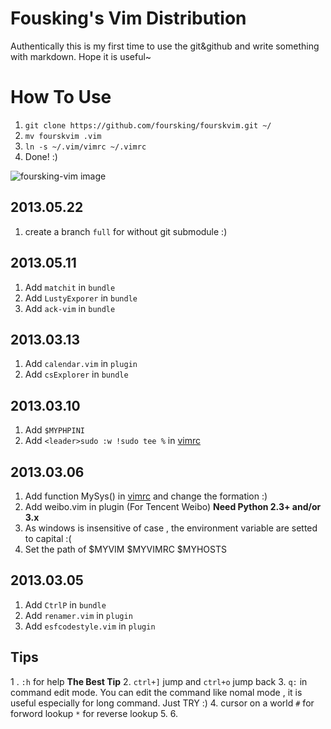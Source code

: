 # Fousking's Vim Distribution

Authentically this is my first time to use the git&github and write something with markdown. Hope it is useful~

# How To Use
1. `git clone https://github.com/foursking/fourskvim.git ~/`
2. `mv fourskvim .vim`
3. `ln -s ~/.vim/vimrc ~/.vimrc`
4. Done! :)



![foursking-vim image](http://f.hiphotos.baidu.com/album/s%3D1100%3Bq%3D90/sign=542c814e4ec2d562f608d4ecd721ab9e/f703738da97739125e0faa4ff9198618367ae2f7.jpg)


##  2013.05.22
1. create a branch `full` for without git submodule :)

##  2013.05.11
1. Add `matchit` in `bundle`
2. Add `LustyExporer` in `bundle`
2. Add `ack-vim` in `bundle`

##  2013.03.13
1. Add `calendar.vim` in `plugin`
2. Add `csExplorer` in `bundle`

##  2013.03.10
1. Add `$MYPHPINI`
2. Add `<leader>sudo :w !sudo tee %` in [vimrc]()

##  2013.03.06
1. Add function MySys() in [vimrc]() and change the formation :)
2. Add weibo.vim in plugin (For Tencent Weibo)     **Need Python 2.3+ and/or 3.x**
3. As windows is insensitive of case , the environment variable are setted to capital :(
4. Set the path of $MYVIM $MYVIMRC $MYHOSTS

## 2013.03.05
1. Add `CtrlP` in `bundle`
2. Add `renamer.vim` in `plugin`
3. Add `esfcodestyle.vim` in `plugin`


##  Tips
1 .  `:h` for help **The Best Tip**
2.  `ctrl+]` jump and `ctrl+o` jump back
3.  `q:` in command edit mode. You can edit the command like nomal mode , it is useful especially for long command. Just TRY :)
4.  cursor on a world  `#` for forword lookup `*` for reverse lookup
5. 
6. 



[Fousking]:https://github.com/forsking
[Sround]:http://www.baidu.com
[vimrc]:https://github.com/foursking/.vim/blob/master/vimrc
[foursking-vim-img]:http://h.hiphotos.baidu.com/album/s%3D1100%3Bq%3D90/sign=7b29971418d8bc3ec20802cbb2bb9d6f/63d0f703918fa0ec1f524623279759ee3d6ddb02.jpg


